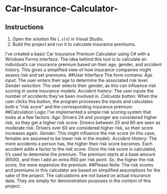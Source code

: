 # Car-Insurance-Calculator-
## Instructions
1. Open the solution file (`.sln`) in Visual Studio.
2. Build the project and run it to calculate insurance premiums.

I’ve created a basic Car Insurance Premium Calculator using C# with a Windows Forms interface. The idea behind this tool is to calculate an individual’s car insurance premium based on their age, gender, and accident history. This gives a simplified view of how insurance companies might assess risk and set premiums.
##User Interface
The form contains:
_Age input:_ The user enters their age to determine the associated risk level.
_Gender selection:_ The user selects their gender, as this can influence risk scoring in some insurance models.
_Accident history:_ The user inputs the number of accidents they’ve been involved in.
_Calculate button:_ When the user clicks this button, the program processes the inputs and calculates both a "risk score" and the corresponding insurance premium.
##Calculation Logic
I’ve implemented a simple risk scoring system that looks at a few factors:
_Age:_
Drivers 24 and younger are considered higher risk, so they get a higher risk score.
Drivers between 25 and 60 are seen as moderate risk.
Drivers over 60 are considered higher risk, so their score increases again.
_Gender:_
This might influence the risk score (in this case, females are assumed to be lower risk in the model).
_Accident History:_
The more accidents a person has, the higher their risk score becomes. Each accident adds a factor to the risk score. Once the risk score is calculated, it’s used to determine the premium. The premium starts at a base amount (R500),  and then I add an extra R50 per risk point. So, the higher the risk score, the more expensive the premium.
##Please Note:
The risk scores and premiums in this calculator are based on simplified assumptions for the sake of the project. 
The calculations are not based on actual insurance data. They are simply for demonstration purposes in the context of this project.
